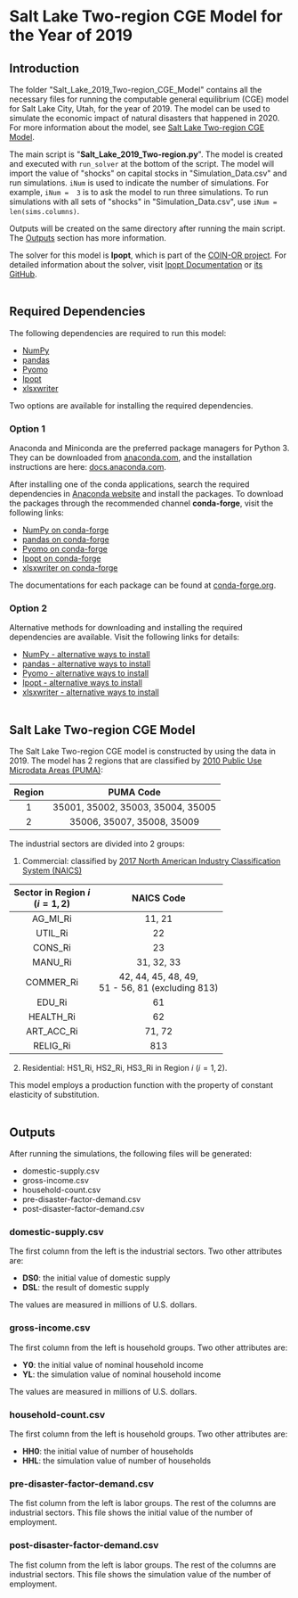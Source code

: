 # Salt Lake Two-region CGE Model for the Year of 2019

## Introduction

The folder "Salt_Lake_2019_Two-region_CGE_Model" contains all the necessary files for running the computable general equilibrium (CGE) model for Salt Lake City, Utah, for the year of 2019. The model can be used to simulate the economic impact of natural disasters that happened in 2020. For more information about the model, see [Salt Lake Two-region CGE Model](#salt-lake-two-region-cge-model).

The main script is "**Salt_Lake_2019_Two-region.py**". The model is created and executed with `run_solver` at the bottom of the script. The model will import the value of "shocks" on capital stocks in "Simulation_Data.csv" and run simulations. `iNum` is used to indicate the number of simulations. For example, `iNum =  3` is to ask the model to run three simulations. To run simulations with all sets of "shocks" in "Simulation_Data.csv", use `iNum = len(sims.columns)`.

Outputs will be created on the same directory after running the main script. The [Outputs](#outputs) section has more information. 

The solver for this model is **Ipopt**, which is part of the [COIN-OR project](https://www.coin-or.org/). For detailed information about the solver, visit [Ipopt Documentation](https://coin-or.github.io/Ipopt/) or [its GitHub](https://github.com/coin-or/Ipopt).
<br/><br/>


## Required Dependencies

The following dependencies are required to run this model:

- [NumPy](https://numpy.org/)
- [pandas](https://pandas.pydata.org/)
- [Pyomo](http://www.pyomo.org/)
- [Ipopt](https://github.com/coin-or/Ipopt)
- [xlsxwriter](https://xlsxwriter.readthedocs.io/)

Two options are available for installing the required dependencies.


### Option 1

Anaconda and Miniconda are the preferred package managers for Python 3. They can be downloaded from [anaconda.com](https://www.anaconda.com/distribution/), and the installation instructions are here: [docs.anaconda.com](https://docs.anaconda.com/anaconda/navigator/install/).

After installing one of the conda applications, search the required dependencies in [Anaconda website](https://anaconda.org/conda-forge) and install the packages. To download the packages through the recommended channel **conda-forge**, visit the following links: 

- [NumPy on conda-forge](https://anaconda.org/conda-forge/numpy)
- [pandas on conda-forge](https://anaconda.org/conda-forge/pandas)
- [Pyomo on conda-forge](https://anaconda.org/conda-forge/pyomo)
- [Ipopt on conda-forge](https://anaconda.org/conda-forge/ipopt)
- [xlsxwriter on conda-forge](https://anaconda.org/conda-forge/xlsxwriter)

The documentations for each package can be found at [conda-forge.org](https://conda-forge.org/). 


### Option 2

Alternative methods for downloading and installing the required dependencies are available. Visit the following links for details:

- [NumPy - alternative ways to install](https://numpy.org/install/)
- [pandas - alternative ways to install](https://pandas.pydata.org/docs/getting_started/install.html)
- [Pyomo - alternative ways to install](http://www.pyomo.org/installation)
- [Ipopt - alternative ways to install](https://coin-or.github.io/Ipopt/INSTALL.html)
- [xlsxwriter - alternative ways to install](https://xlsxwriter.readthedocs.io/getting_started.html)
<br/><br/>


## Salt Lake Two-region CGE Model

The Salt Lake Two-region CGE model is constructed by using the data in 2019. The model has 2 regions that are classified by [2010 Public Use Microdata Areas (PUMA)][PUMA]: 

[PUMA]: https://www.census.gov/geographies/reference-maps/2010/geo/2010-pumas.html

<div align="center">

| Region | PUMA Code    |
| :---:  |   :---:      |
| 1      | 35001, 35002, 35003, 35004, 35005 |
| 2      | 35006, 35007, 35008, 35009 |

</div>

The industrial sectors are divided into 2 groups:
1. Commercial: classified by [2017 North American Industry Classification System (NAICS)][NAICS]

[NAICS]: https://www.census.gov/naics/ 

<div align="center">

| Sector in Region $i$ <br> $(i = 1, 2)$ | NAICS Code                                           |
| :---:                                          |    :---:                                             |
| AG_MI_Ri                                       | 11, 21                                               |
| UTIL_Ri                                        | 22                                                   |
| CONS_Ri                                        | 23                                                   |
| MANU_Ri                                        | 31, 32, 33                                           |
| COMMER_Ri                                      | 42, 44, 45, 48, 49, <br> 51 - 56, 81 (excluding 813) |
| EDU_Ri                                         | 61                                                   |
| HEALTH_Ri                                      | 62                                                   |
| ART_ACC_Ri                                     | 71, 72                                               |
| RELIG_Ri                                       | 813                                                  |

</div>

2. Residential: HS1_Ri, HS2_Ri, HS3_Ri in Region $i$ $(i = 1, 2)$.

This model employs a production function with the property of constant elasticity of substitution.
<br/><br/>


## Outputs

After running the simulations, the following files will be generated:

* domestic-supply.csv
* gross-income.csv
* household-count.csv
* pre-disaster-factor-demand.csv
* post-disaster-factor-demand.csv

### **domestic-supply.csv**
The first column from the left is the industrial sectors. Two other attributes are:

* **DS0**: the initial value of domestic supply
* **DSL**: the result of domestic supply

The values are measured in millions of U.S. dollars.


### **gross-income.csv**
The first column from the left is household groups. Two other attributes are:

* **Y0**: the initial value of nominal household income
* **YL**: the simulation value of nominal household income

The values are measured in millions of U.S. dollars.


### **household-count.csv**
The first column from the left is household groups. Two other attributes are:

* **HH0**: the initial value of number of households
* **HHL**: the simulation value of number of households


### **pre-disaster-factor-demand.csv**
The fist column from the left is labor groups. The rest of the columns are industrial sectors. This file shows the initial value of the number of employment.


### **post-disaster-factor-demand.csv**
The fist column from the left is labor groups. The rest of the columns are industrial sectors. This file shows the simulation value of the number of employment.